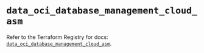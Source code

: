 # `data_oci_database_management_cloud_asm`

Refer to the Terraform Registry for docs: [`data_oci_database_management_cloud_asm`](https://registry.terraform.io/providers/hashicorp/oci/7.19.0/docs/data-sources/database_management_cloud_asm).
